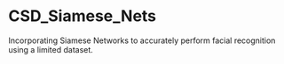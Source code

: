 # CSD_Siamese_Nets
Incorporating Siamese Networks to accurately perform facial recognition using a limited dataset.
